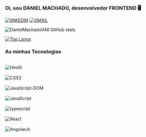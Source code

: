 

### Oi, sou DANIEL MACHADO, desenvolvedor FRONTEND 🖥️

[![lINKEDIN](https://img.shields.io/badge/LinkedIn-0077B5?style=for-the-badge&logo=linkedin&logoColor=white)](https://www.linkedin.com/in/daniel-machado-front-end/)
[![GMAIL](https://img.shields.io/badge/Gmail-D14836?style=for-the-badge&logo=gmail&logoColor=white)](https://mail.google.com/mail/u/2/#inbox)

![DanielMachado046 GitHub stats](https://github-readme-stats.vercel.app/api?username=DanielMachado046&show_icons=true&theme=tokyonight)

[![Top Langs](https://github-readme-stats.vercel.app/api/top-langs/?username=anuraghazra&layout=donut-vertical)](https://github.com/anuraghazra/github-readme-stats)

### As minhas Tecnologias


<div style="display:inline_block"></br>
<img src="https://img.shields.io/badge/HTML5-E34F26?style=for-the-badge&logo=html5&logoColor=white" alt="Html5" align="center">
</div>
<div style="display:inline_block"></br>
<img src="https://img.shields.io/badge/CSS3-1572B6?style=for-the-badge&logo=css3&logoColor=white" alt="CSS3" align="center">
</div>
<div style="display:inline_block"></br>
<img src="https://img.shields.io/badge/JavaScript-323330?style=for-the-badge&logo=javascript&logoColor=F7DF1E" alt="JavaScript-DOM" align="center">
</div>
<div style="display:inline_block"></br>
<img src="https://img.shields.io/badge/JavaScript-F7DF1E?style=for-the-badge&logo=javascript&logoColor=black" alt="JavaScript" align="center">
</div>
<div style="display:inline_block"></br>
<img src="https://img.shields.io/badge/TypeScript-007ACC?style=for-the-badge&logo=typescript&logoColor=white" alt="typescript" align="center">
</div>
<div style="display:inline_block"></br>
<img src="https://img.shields.io/badge/React-20232A?style=for-the-badge&logo=react&logoColor=61DAFB" alt="React" align="center">
</div>
<div style="display:inline_block"></br>
<img src="https://img.shields.io/badge/AngularJS-E23237?style=for-the-badge&logo=angularjs&logoColor=white" alt="AngularJs" align="center">
</div>



